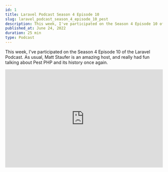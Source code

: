 ```yaml
---
id: 1
title: Laravel Podcast Season 4 Episode 10
slug: laravel_podcast_season_4_episode_10_pest
description: This week, I've participated on the Season 4 Episode 10 of the Laravel Podcast. As usual, Matt Staufer is an amazing host, and really had fun talking about Pest PHP once again.
published_at: June 24, 2022
duration: 25 min
type: Podcast
---
```


This week, I've participated on the Season 4 Episode 10 of the Laravel Podcast. As usual, Matt Staufer is an amazing host, and really had fun talking about Pest PHP and its history once again.

<iframe width="100%" height="315" src="https://www.youtube.com/embed/A8uOxiSTvVQ" title="YouTube video player" frameborder="0" allow="accelerometer; autoplay; clipboard-write; encrypted-media; gyroscope; picture-in-picture" allowfullscreen></iframe>
